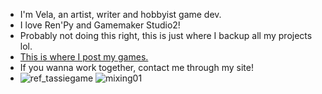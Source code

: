 - I'm Vela, an artist, writer and hobbyist game dev.
- I love Ren'Py and Gamemaker Studio2!
- Probably not doing this right, this is just where I backup all my projects lol.
- [This is where I post my games.](https://velanoble.itch.io/)
- If you wanna work together, contact me through my site!
- ![ref_tassiegame](https://github.com/user-attachments/assets/3d99916d-96a9-43b9-83aa-672f2a5518b6)
![mixing01](https://github.com/user-attachments/assets/4c39cef0-abca-48b2-b44b-8950100fc4c8)
